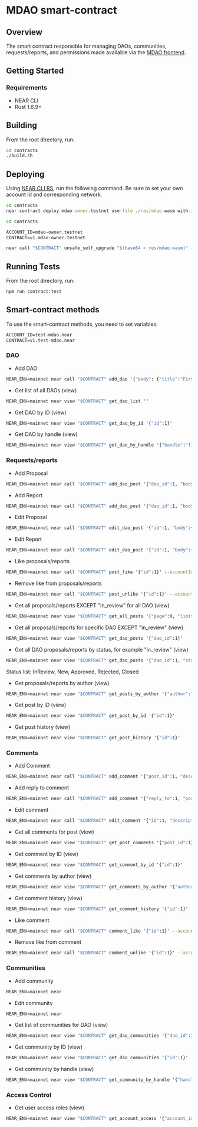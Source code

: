 # MDAO smart-contract

## Overview

The smart contract responsible for managing DAOs, communities, requests/reports, and permissions made available via the [MDAO frontend](https://mdao.near.social).

## Getting Started

### Requirements
- NEAR CLI
- Rust 1.6.9+

## Building

From the root directory, run:

```cmd
cd contracts
./build.sh
```

## Deploying

Using [NEAR CLI RS](https://github.com/near/near-cli-rs), run the following command. Be sure to set your own account id and corresponding network.

```cmd
cd contracts
near contract deploy mdao-owner.testnet use-file ./res/mdao.wasm with-init-call new json-args {} prepaid-gas '1 TGas' attached-deposit '0 NEAR' network-config testnet sign-with-keychain send
```

```cmd
cd contracts

ACCOUNT_ID=mdao-owner.testnet
CONTRACT=v1.mdao-owner.testnet

near call "$CONTRACT" unsafe_self_upgrade "$(base64 < res/mdao.wasm)" --base64 --accountId $ACCOUNT_ID --gas 300000000000000
```

## Running Tests

From the root directory, run:

```cmd
npm run contract:test
```

## Smart-contract methods

To use the smart-contract methods, you need to set variables: 
```cmd
ACCOUNT_ID=test-mdao.near
CONTRACT=v1.test-mdao.near
```

### DAO

- Add DAO
```cmd
NEAR_ENV=mainnet near call "$CONTRACT" add_dao '{"body": {"title":"First DAO", "handle":"first-dao", "description":"Some description...","logo_url":"logo url", "banner_url":"banner url","is_congress":false}, "owners":["'$ACCOUNT_ID'", "root.near"], "verticals":["label1","label2"], "metrics":["metric-title"], "metadata":{"website":"test website"}}' --accountId "$CONTRACT"
```

- Get list of all DAOs (view)
```cmd
NEAR_ENV=mainnet near view "$CONTRACT" get_dao_list ''
```

- Get DAO by ID (view)
```cmd
NEAR_ENV=mainnet near view "$CONTRACT" get_dao_by_id '{"id":1}'
```

- Get DAO by handle (view)
```cmd
NEAR_ENV=mainnet near view "$CONTRACT" get_dao_by_handle '{"handle":"first-dao"}'
```


### Requests/reports

- Add Proposal
```cmd
NEAR_ENV=mainnet near call "$CONTRACT" add_dao_post '{"dao_id":1, "body":{"title":"Proposal title", "description":"Proposal description", "attachments":["some_url"], "labels":["label1","label2"], "metrics":{"metric-title":"metric-value"}, "reports":[], "post_type": "Proposal", "proposal_version": "V1"}}' --accountId "$ACCOUNT_ID"
```

- Add Report
```cmd
NEAR_ENV=mainnet near call "$CONTRACT" add_dao_post '{"dao_id":1, "body":{"title":"Report title", "description":"Report description", "attachments":[], "labels":[], "metrics":{"metric-title":"metric-value"}, "proposal_id":1, "post_type": "Report", "report_version": "V1"}}' --accountId "$ACCOUNT_ID"
```

- Edit Proposal
```cmd
NEAR_ENV=mainnet near call "$CONTRACT" edit_dao_post '{"id":1, "body":{"title":"Proposal title upd", "description":"Proposal description upd", "attachments":[], "labels":["label1"], "metrics":{}, "reports":[], "post_type": "Proposal", "proposal_version": "V1"}}' --accountId "$ACCOUNT_ID"
```

- Edit Report
```cmd
NEAR_ENV=mainnet near call "$CONTRACT" edit_dao_post '{"id":1, "body":{"title":"Report title upd", "description":"Report description upd", "attachments":["some_url"], "labels":["label2"], "metrics":{}, "proposal_id":1, "post_type": "Report", "report_version": "V1"}}' --accountId "$ACCOUNT_ID"
```

- Like proposals/reports
```cmd
NEAR_ENV=mainnet near call "$CONTRACT" post_like '{"id":1}' --accountId "$ACCOUNT_ID"
```

- Remove like from proposals/reports
```cmd
NEAR_ENV=mainnet near call "$CONTRACT" post_unlike '{"id":1}' --accountId "$ACCOUNT_ID"
```

- Get all proposals/reports EXCEPT "in_review" for all DAO (view)
```cmd
NEAR_ENV=mainnet near view "$CONTRACT" get_all_posts '{"page":0, "limit":100}'
```

- Get all proposals/reports for specific DAO EXCEPT "in_review" (view)
```cmd
NEAR_ENV=mainnet near view "$CONTRACT" get_dao_posts '{"dao_id":1}'
```

- Get all DAO proposals/reports by status, for example "in_review" (view)
```cmd
NEAR_ENV=mainnet near view "$CONTRACT" get_dao_posts '{"dao_id":1, "status":"InReview"}'
```
Status list: InReview, New, Approved, Rejected, Closed

- Get proposals/reports by author (view)
```cmd
NEAR_ENV=mainnet near view "$CONTRACT" get_posts_by_author '{"author":"'$ACCOUNT_ID'"}'
```

- Get post by ID (view)
```cmd
NEAR_ENV=mainnet near view "$CONTRACT" get_post_by_id '{"id":1}'
```

- Get post history (view)
```cmd
NEAR_ENV=mainnet near view "$CONTRACT" get_post_history '{"id":1}'
```


### Comments

- Add Comment
```cmd
NEAR_ENV=mainnet near call "$CONTRACT" add_comment '{"post_id":1, "description":"Some comment text", "attachments":["some_url"]}' --accountId "$ACCOUNT_ID"
```

- Add reply to comment
```cmd
NEAR_ENV=mainnet near call "$CONTRACT" add_comment '{"reply_to":1, "post_id":1, "description":"Reply comment text", "attachments":[]}' --accountId "$ACCOUNT_ID"
```

- Edit comment
```cmd
NEAR_ENV=mainnet near call "$CONTRACT" edit_comment '{"id":1, "description":"Some text upd", "attachments":[]}' --accountId "$ACCOUNT_ID"
```

- Get all comments for post (view)
```cmd
NEAR_ENV=mainnet near view "$CONTRACT" get_post_comments '{"post_id":1}'
```

- Get comment by ID (view)
```cmd
NEAR_ENV=mainnet near view "$CONTRACT" get_comment_by_id '{"id":1}'
```

- Get comments by author (view)
```cmd
NEAR_ENV=mainnet near view "$CONTRACT" get_comments_by_author '{"author":"'$ACCOUNT_ID'"}'
```

- Get comment history (view)
```cmd
NEAR_ENV=mainnet near view "$CONTRACT" get_comment_history '{"id":1}'
```

- Like comment
```cmd
NEAR_ENV=mainnet near call "$CONTRACT" comment_like '{"id":1}' --accountId "$ACCOUNT_ID"
```

- Remove like from comment
```cmd
NEAR_ENV=mainnet near call "$CONTRACT" comment_unlike '{"id":1}' --accountId "$ACCOUNT_ID"
```


### Communities

- Add community
```cmd
NEAR_ENV=mainnet near
```

- Edit community
```cmd
NEAR_ENV=mainnet near 
```

- Get list of communities for DAO (view)
```cmd
NEAR_ENV=mainnet near view "$CONTRACT" get_dao_communities '{"dao_id":1}'
```

- Get community by ID (view)
```cmd
NEAR_ENV=mainnet near view "$CONTRACT" get_dao_communities '{"id":1}'
```

- Get community by handle (view)
```cmd
NEAR_ENV=mainnet near view "$CONTRACT" get_community_by_handle '{"handle":"some-community"}'
```

### Access Control
- Get user access roles (view)
```cmd
NEAR_ENV=mainnet near view "$CONTRACT" get_account_access '{"account_id":"account.near"}'
```